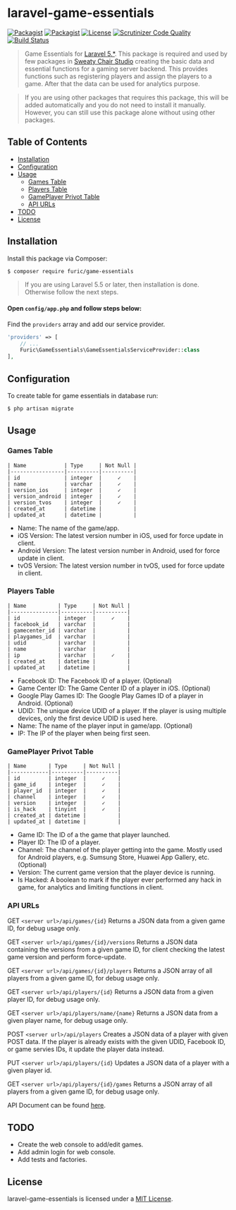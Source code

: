 # laravel-game-essentials

[![Packagist](https://img.shields.io/packagist/v/furic/game-essentials)](https://packagist.org/packages/furic/game-essentials)
[![Packagist](https://img.shields.io/packagist/dt/furic/game-essentials)](https://packagist.org/packages/furic/game-essentials)
[![License](https://img.shields.io/github/license/furic/laravel-game-essentials)](https://packagist.org/packages/furic/game-essentials)
[![Scrutinizer Code Quality](https://scrutinizer-ci.com/g/furic/laravel-game-essentials/badges/quality-score.png?b=main)](https://scrutinizer-ci.com/g/furic/laravel-game-essentials/?branch=main)
[![Build Status](https://scrutinizer-ci.com/g/furic/laravel-game-essentials/badges/build.png?b=main)](https://scrutinizer-ci.com/g/furic/laravel-game-essentials/build-status/main)

> Game Essentials for [Laravel 5.*](https://laravel.com/). This package is required and used by few packages in [Sweaty Chair Studio](https://www.sweatychair.com) creating the basic data and essential functions for a gaming server backend. This provides functions such as registering players and assign the players to a game. After that the data can be used for analytics purpose.

> If you are using other packages that requires this package, this will be added automatically and you do not need to install it manually. However, you can still use this package alone without using other packages.

## Table of Contents
- [Installation](#installation)
- [Configuration](#configuration)
- [Usage](#usage)
    - [Games Table](#games-table)
    - [Players Table](#players-table)
    - [GamePlayer Privot Table](#gameplayer-privot-table)
    - [API URLs](#api-urls)
- [TODO](#todo)
- [License](#license)

## Installation

Install this package via Composer:
```bash
$ composer require furic/game-essentials
```

> If you are using Laravel 5.5 or later, then installation is done. Otherwise follow the next steps.

#### Open `config/app.php` and follow steps below:

Find the `providers` array and add our service provider.

```php
'providers' => [
    // ...
    Furic\GameEssentials\GameEssentialsServiceProvider::class
],
```

## Configuration

To create table for game essentials in database run:
```bash
$ php artisan migrate
```

## Usage

### Games Table

```
| Name            | Type     | Not Null |
|-----------------|----------|----------|
| id              | integer  |     ✓    |
| name            | varchar  |     ✓    |
| version_ios     | integer  |     ✓    |
| version_android | integer  |     ✓    |
| version_tvos    | integer  |     ✓    |
| created_at      | datetime |          |
| updated_at      | datetime |          |
```

- Name: The name of the game/app.
- iOS Version: The latest version number in iOS, used for force update in client.
- Android Version: The latest version number in Android, used for force update in client.
- tvOS Version: The latest version number in tvOS, used for force update in client.

### Players Table

```
| Name          | Type     | Not Null |
|---------------|----------|----------|
| id            | integer  |     ✓    |
| facebook_id   | varchar  |          |
| gamecenter_id | varchar  |          |
| playgames_id  | varchar  |          |
| udid          | varchar  |          |
| name          | varchar  |          |
| ip            | varchar  |     ✓    |
| created_at    | datetime |          |
| updated_at    | datetime |          |
```

- Facebook ID: The Facebook ID of a player. (Optional)
- Game Center ID: The Game Center ID of a player in iOS. (Optional)
- Google Play Games ID: The Google Play Games ID of a player in Android. (Optional)
- UDID: The unique device UDID of a player. If the player is using multiple devices, only the first device UDID is used here.
- Name: The name of the player input in game/app. (Optional)
- IP: The IP of the player when being first seen.

### GamePlayer Privot Table

```
| Name       | Type     | Not Null |
|------------|----------|----------|
| id         | integer  |     ✓    |
| game_id    | integer  |     ✓    |
| player_id  | integer  |     ✓    |
| channel    | integer  |     ✓    |
| version    | integer  |     ✓    |
| is_hack    | tinyint  |     ✓    |
| created_at | datetime |          |
| updated_at | datetime |          |
```

- Game ID: The ID of a the game that player launched.
- Player ID: The ID of a player.
- Channel: The channel of the player getting into the game. Mostly used for Android players, e.g. Sumsung Store, Huawei App Gallery, etc. (Optional)
- Version: The current game version that the player device is running.
- Is Hacked: A boolean to mark if the player ever performed any hack in game, for analytics and limiting functions in client.

### API URLs

GET `<server url>/api/games/{id}`
Returns a JSON data from a given game ID, for debug usage only.

GET `<server url>/api/games/{id}/versions`
Returns a JSON data containing the versions from a given game ID, for client checking the latest game version and perform force-update.

GET `<server url>/api/games/{id}/players`
Returns a JSON array of all players from a given game ID, for debug usage only.

GET `<server url>/api/players/{id}`
Returns a JSON data from a given player ID, for debug usage only.

GET `<server url>/api/players/name/{name}`
Returns a JSON data from a given player name, for debug usage only.

POST `<server url>/api/players`
Creates a JSON data of a player with given POST data. If the player is already exists with the given UDID, Facebook ID, or game servies IDs, it update the player data instead.

PUT `<server url>/api/players/{id}`
Updates a JSON data of a player with a given player id.

GET `<server url>/api/players/{id}/games`
Returns a JSON array of all players from a given game ID, for debug usage only.

API Document can be found [here](https://documenter.getpostman.com/view/2560814/TVmV6tm8#af5d8a40-b4ab-497f-af69-43f7ad95e5fe).


## TODO

- Create the web console to add/edit games.
- Add admin login for web console.
- Add tests and factories.

## License

laravel-game-essentials is licensed under a [MIT License](https://github.com/furic/laravel-game-essentials/blob/main/LICENSE).
